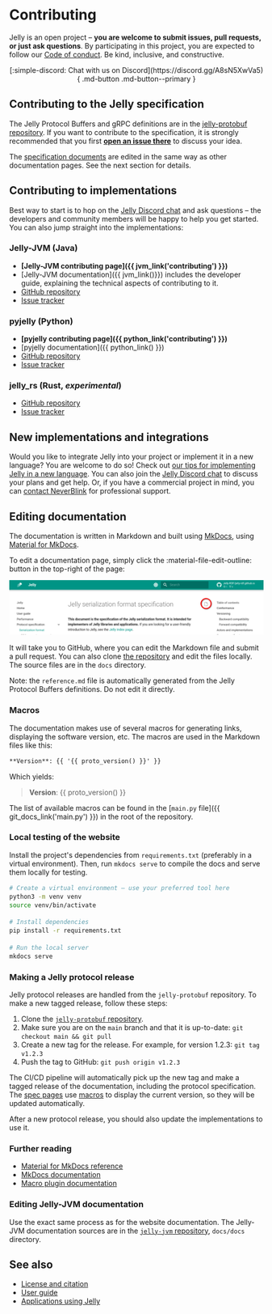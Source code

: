 # Contributing

Jelly is an open project – **you are welcome to submit issues, pull requests, or just ask questions**.
By participating in this project, you are expected to follow our [Code of conduct](./code_of_conduct.md). Be kind, inclusive, and constructive.


<div style="text-align: center" markdown>[:simple-discord: Chat with us on Discord](https://discord.gg/A8sN5XwVa5){ .md-button .md-button--primary }</div>

## Contributing to the Jelly specification

The Jelly Protocol Buffers and gRPC definitions are in the [jelly-protobuf repository](https://github.com/Jelly-RDF/jelly-protobuf). If you want to contribute to the specification, it is strongly recommended that you first **[open an issue there](https://github.com/Jelly-RDF/jelly-protobuf/issues/new/choose)** to discuss your idea.

The [specification documents](../specification/index.md) are edited in the same way as other documentation pages. See the next section for details.

## Contributing to implementations

Best way to start is to hop on the [Jelly Discord chat](https://discord.gg/A8sN5XwVa5) and ask questions – the developers and community members will be happy to help you get started. You can also jump straight into the implementations:

### Jelly-JVM (Java)

- **[Jelly-JVM contributing page]({{ jvm_link('contributing') }})**
- [Jelly-JVM documentation]({{ jvm_link()}}) includes the developer guide, explaining the technical aspects of contributing to it.
- [GitHub repository](https://github.com/Jelly-RDF/jelly-jvm)
- [Issue tracker](https://github.com/Jelly-RDF/jelly-jvm/issues)

### pyjelly (Python)

- **[pyjelly contributing page]({{ python_link('contributing') }})**
- [pyjelly documentation]({{ python_link() }}) 
- [GitHub repository](https://github.com/Jelly-RDF/pyjelly)
- [Issue tracker](https://github.com/Jelly-RDF/pyjelly/issues)

### jelly_rs (Rust, *experimental*)

- [GitHub repository](https://github.com/Jelly-RDF/jelly_rs)
- [Issue tracker](https://github.com/Jelly-RDF/jelly_rs/issues)

## New implementations and integrations

Would you like to integrate Jelly into your project or implement it in a new language? You are welcome to do so! Check out [our tips for implementing Jelly in a new language](../user-guide.md#implementing-jelly). You can also join the [Jelly Discord chat](https://discord.gg/A8sN5XwVa5) to discuss your plans and get help. Or, if you have a commercial project in mind, you can [contact NeverBlink](mailto:piotr@neverblink) for professional support.

## Editing documentation

The documentation is written in Markdown and built using [MkDocs](https://www.mkdocs.org/), using [Material for MkDocs](https://squidfunk.github.io/mkdocs-material/).

To edit a documentation page, simply click the :material-file-edit-outline: button in the top-right of the page:

![Edit this page](../assets/edit_button.png)

It will take you to GitHub, where you can edit the Markdown file and submit a pull request. You can also clone [the repository](https://github.com/Jelly-RDF/jelly-rdf.github.io) and edit the files locally. The source files are in the `docs` directory.

Note: the `reference.md` file is automatically generated from the Jelly Protocol Buffers definitions. Do not edit it directly.

### Macros

The documentation makes use of several macros for generating links, displaying the software version, etc. The macros are used in the Markdown files like this:

```markdown
**Version**: {{ '{{ proto_version() }}' }}
```

Which yields: 

> **Version**: {{ proto_version() }}

The list of available macros can be found in the [`main.py` file]({{ git_docs_link('main.py') }}) in the root of the repository.

### Local testing of the website

Install the project's dependencies from `requirements.txt` (preferably in a virtual environment). Then, run `mkdocs serve` to compile the docs and serve them locally for testing.

```bash
# Create a virtual environment – use your preferred tool here
python3 -m venv venv
source venv/bin/activate

# Install dependencies
pip install -r requirements.txt

# Run the local server
mkdocs serve
```

### Making a Jelly protocol release

Jelly protocol releases are handled from the `jelly-protobuf` repository. To make a new tagged release, follow these steps:

1. Clone the [`jelly-protobuf` repository](https://github.com/Jelly-RDF/jelly-protobuf).
2. Make sure you are on the `main` branch and that it is up-to-date: `git checkout main && git pull`
3. Create a new tag for the release. For example, for version 1.2.3: `git tag v1.2.3`
4. Push the tag to GitHub: `git push origin v1.2.3`

The CI/CD pipeline will automatically pick up the new tag and make a tagged release of the documentation, including the protocol specification. The [spec pages](../specification/index.md) use [macros](#macros) to display the current version, so they will be updated automatically.

After a new protocol release, you should also update the implementations to use it.

### Further reading

- [Material for MkDocs reference](https://squidfunk.github.io/mkdocs-material/reference/)
- [MkDocs documentation](https://www.mkdocs.org/user-guide/writing-your-docs/)
- [Macro plugin documentation](https://mkdocs-macros-plugin.readthedocs.io/en/latest/)

### Editing Jelly-JVM documentation

Use the exact same process as for the website documentation. The Jelly-JVM documentation sources are in the [`jelly-jvm` repository](https://github.com/Jelly-RDF/jelly-jvm), `docs/docs` directory.

## See also

- [License and citation](../licensing/index.md)
- [User guide](../user-guide.md)
- [Applications using Jelly](../use-cases.md)
